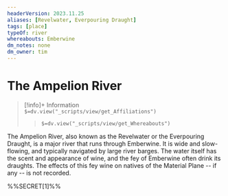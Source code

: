 ```yaml
---
headerVersion: 2023.11.25
aliases: [Revelwater, Everpouring Draught]
tags: [place]
typeOf: river
whereabouts: Emberwine
dm_notes: none
dm_owner: tim
---
```

# The Ampelion River
>[!info]+ Information  
> `$=dv.view("_scripts/view/get_Affiliations")`  
>> `$=dv.view("_scripts/view/get_Whereabouts")`

The Ampelion River, also known as the Revelwater or the Everpouring Draught, is a major river that runs through Emberwine. It is wide and slow-flowing, and typically navigated by large river barges. The water itself has the scent and appearance of wine, and the fey of Emberwine often drink its draughts. The effects of this fey wine on natives of the Material Plane -- if any -- is not recorded. 

%%SECRET[1]%%